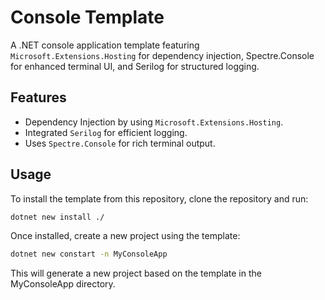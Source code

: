 # Console Template

A .NET console application template featuring `Microsoft.Extensions.Hosting` for dependency injection, Spectre.Console for enhanced terminal UI, and Serilog for structured logging.

## Features

* Dependency Injection by using `Microsoft.Extensions.Hosting`.
* Integrated `Serilog` for efficient logging.
* Uses `Spectre.Console` for rich terminal output.

## Usage

To install the template from this repository, clone the repository and run:

```bash
dotnet new install ./
```

Once installed, create a new project using the template:

```bash
dotnet new constart -n MyConsoleApp
```

This will generate a new project based on the template in the MyConsoleApp directory.

